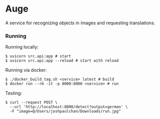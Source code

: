 # Auge

A service for recognizing objects in images and requesting translations.

### Running

Running locally:

```shell
$ uvicorn src.api:app # start
$ uvicorn src.api:app --reload # start with reload
```

Running via docker:

```shell
$ ./docker_build_tag.sh <service> latest # build
$ docker run --rm -it -p 8000:8000 <service> # run
```

Testing:

```shell
$ curl --request POST \
  --url 'http://localhost:8000/detect?output=german' \
  -F "image=@/Users/joshpaulchan/Downloads/run.jpg"
```
